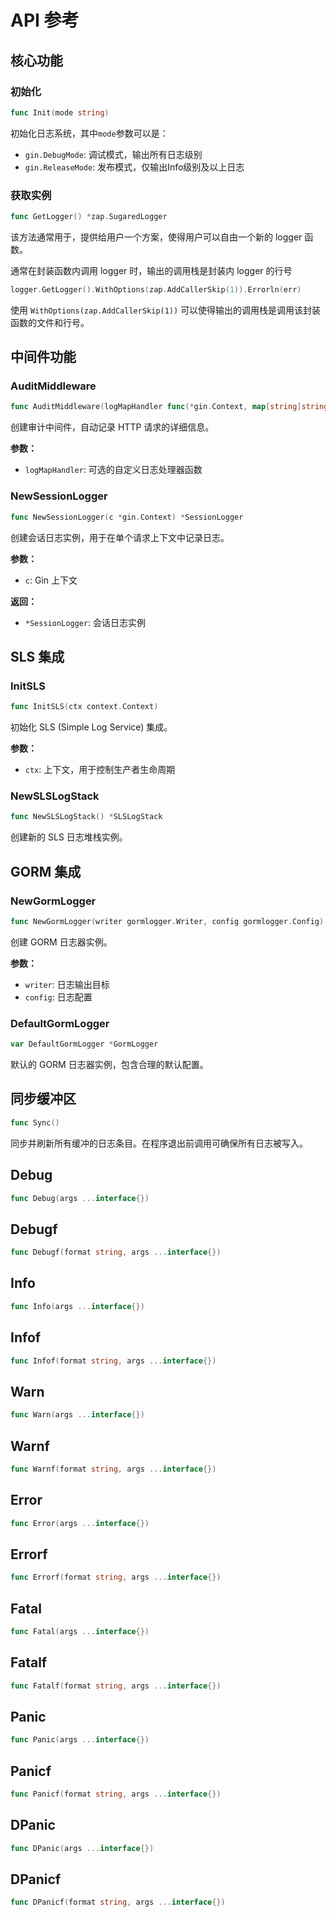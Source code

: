 # API 参考

## 核心功能

### 初始化
```go
func Init(mode string)
```

初始化日志系统，其中`mode`参数可以是：
- `gin.DebugMode`: 调试模式，输出所有日志级别
- `gin.ReleaseMode`: 发布模式，仅输出Info级别及以上日志

### 获取实例
```go
func GetLogger() *zap.SugaredLogger
```

该方法通常用于，提供给用户一个方案，使得用户可以自由一个新的 logger 函数。

通常在封装函数内调用 logger 时，输出的调用栈是封装内 logger 的行号

```go
logger.GetLogger().WithOptions(zap.AddCallerSkip(1)).Errorln(err)
```

使用 `WithOptions(zap.AddCallerSkip(1))` 可以使得输出的调用栈是调用该封装函数的文件和行号。

## 中间件功能

### AuditMiddleware
```go
func AuditMiddleware(logMapHandler func(*gin.Context, map[string]string)) gin.HandlerFunc
```

创建审计中间件，自动记录 HTTP 请求的详细信息。

**参数：**
- `logMapHandler`: 可选的自定义日志处理器函数

### NewSessionLogger
```go
func NewSessionLogger(c *gin.Context) *SessionLogger
```

创建会话日志实例，用于在单个请求上下文中记录日志。

**参数：**
- `c`: Gin 上下文

**返回：**
- `*SessionLogger`: 会话日志实例

## SLS 集成

### InitSLS
```go
func InitSLS(ctx context.Context)
```

初始化 SLS (Simple Log Service) 集成。

**参数：**
- `ctx`: 上下文，用于控制生产者生命周期

### NewSLSLogStack
```go
func NewSLSLogStack() *SLSLogStack
```

创建新的 SLS 日志堆栈实例。

## GORM 集成

### NewGormLogger
```go
func NewGormLogger(writer gormlogger.Writer, config gormlogger.Config) *GormLogger
```

创建 GORM 日志器实例。

**参数：**
- `writer`: 日志输出目标
- `config`: 日志配置

### DefaultGormLogger
```go
var DefaultGormLogger *GormLogger
```

默认的 GORM 日志器实例，包含合理的默认配置。

## 同步缓冲区
```go
func Sync()
```

同步并刷新所有缓冲的日志条目。在程序退出前调用可确保所有日志被写入。

## Debug
```go
func Debug(args ...interface{})
```

## Debugf
```go
func Debugf(format string, args ...interface{})
```

## Info
```go
func Info(args ...interface{})
```

## Infof
```go
func Infof(format string, args ...interface{})
```

## Warn
```go
func Warn(args ...interface{})
```

## Warnf
```go
func Warnf(format string, args ...interface{})
```

## Error
```go
func Error(args ...interface{})
```

## Errorf
```go
func Errorf(format string, args ...interface{})
```

## Fatal
```go
func Fatal(args ...interface{})
```

## Fatalf
```go
func Fatalf(format string, args ...interface{})
```

## Panic
```go
func Panic(args ...interface{})
```

## Panicf
```go
func Panicf(format string, args ...interface{})
```

## DPanic
```go
func DPanic(args ...interface{})
```

## DPanicf
```go
func DPanicf(format string, args ...interface{})
```
